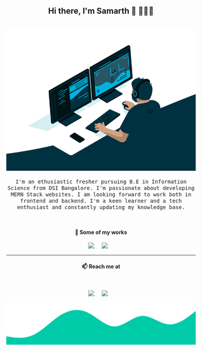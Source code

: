 <h2 align='center'> Hi there, I'm Samarth 👋 🧑🏻‍💻 </h2>

<p align="center">
  <br><img src="https://github.com/Samarth-02/Samarth-02/blob/master/avento.gif" width="600px"><br><br>
  <samp> I'm an ethusiastic fresher pursuing B.E in Information Science from DSI Bangalore. I'm passionate about developing MERN Stack websites. I am looking forward to work both in frontend and backend. I'm a keen learner and a tech enthusiast and constantly updating my knowledge base.
  </samp>
  <br>
  
</p>
<br>
<h4 align='center'> 🔭   Some of my works</h4>
<p align='center'>
  <a href="https://wonderlaa.herokuapp.com"><img src="https://img.shields.io/badge/Website-%231DA1F2.svg?&style=for-the-badge&logo=website&logoColor=white" /></a>&nbsp;&nbsp;&nbsp;&nbsp;
  <a href="https://blog-buzz.herokuapp.com"><img src="https://img.shields.io/badge/Website-%231DA1F2.svg?&style=for-the-badge&logo=website&logoColor=white" /></a>&nbsp;&nbsp;&nbsp;&nbsp;
</p>
<hr>

<h4 align='center'> 📫    Reach me at </h4>
<br>
<p align='center'>
  <a href="https://www.linkedin.com/in/samarth-mehrotra-02/"><img src="https://img.shields.io/badge/linkedin-%230077B5.svg?&style=for-the-badge&logo=linkedin&logoColor=white" /></a>&nbsp;&nbsp;&nbsp;&nbsp;
  <a href="mailto:samarthmehrotra98@gmail.com?subject=Olá%20Punit"><img src="https://img.shields.io/badge/gmail-%23D14836.svg?&style=for-the-badge&logo=gmail&logoColor=white" /></a>&nbsp;&nbsp;&nbsp;&nbsp;
</p>

<img src="https://github.com/Samarth-02/Samarth-02/blob/master/wave.svg" />

<!--
**Samarth-02/Samarth-02** is a ✨ _special_ ✨ repository because its `README.md` (this file) appears on your GitHub profile.

Here are some ideas to get you started:

- 🔭 I’m currently working on ...
- 🌱 I’m currently learning ...
- 👯 I’m looking to collaborate on ...
- 🤔 I’m looking for help with ...
- 💬 Ask me about ...
- 📫 How to reach me: ...
- 😄 Pronouns: ...
- ⚡ Fun fact: ...
-->
